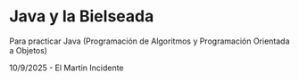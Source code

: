# Java y la Bielseada
Para practicar Java (Programación de Algoritmos y Programación Orientada a Objetos)

10/9/2025 - El Martin Incidente
